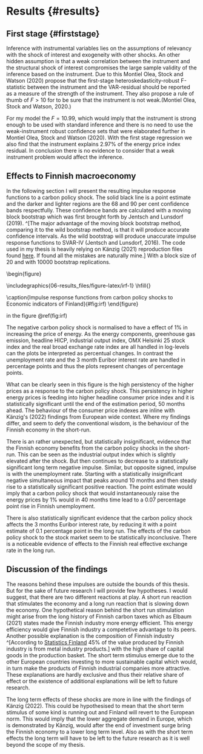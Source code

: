 

# Results {#results}

## First stage {#firststage}

Inference with instrumental variables lies on the assumptions of relevancy with the shock of interest and exogeneity with other shocks. An other hidden assumption is that a weak correlation between the instrument and the structural shock of interest compromises the large sample validity of the inference based on the instrument. Due to this Montiel Olea, Stock and Watson (2020) propose that the first-stage heteroskedasticity-robust F-statistic between the instrument and the VAR-residual should be reported as a measure of the strength of the instrument. They also propose a rule of thumb of $F > 10$ for to be sure that the instrument is not weak.(Montiel Olea, Stock and Watson, 2020.)

For my model the $F = 10.99$, which would imply that the instrument is strong enough to be used with standard inference and there is no need to use the weak-instrument robust confidence sets that were elaborated further in Montiel Olea, Stock and Watson (2020). With the first stage regression we also find that the instrument explains $2.97\%$ of the energy price index residual. In conclusion there is no evidence to consider that a weak instrument problem would affect the inference.

## Effects to Finnish macroeconomy 

In the following section I will present the resulting impulse response functions to a carbon policy shock. The solid black line is a point estimate and the darker and lighter regions are the 68 and 90 per cent confidence bands respectfully. These confidence bands are calculated with a moving block bootstrap which was first brought forth by Jentsch and Lunsdorf (2019). ^[The major advantage of the moving block bootstrap method, comparing it to the wild bootstrap method, is that it will produce accurate confidence intervals. As the wild bootstrap will produce unaccurate impulse response functions to SVAR-IV (Jentsch and Lunsdorf, 2016). The code used in my thesis is heavily relying on Känzig (2021) reproduction files found [here](https://github.com/dkaenzig/replicationOilSupplyNews). If found all the mistakes are naturally mine.] With a block size of 20 and with $10 000$ bootstrap replications.  

\begin{figure}

\includegraphics{06-results_files/figure-latex/irf-1} \hfill{}

\caption{Impulse response functions from carbon policy shocks to Economic indicators of Finland}(\#fig:irf)
\end{figure}

in the figure \@ref(fig:irf)

The negative carbon policy shock is normalised to have a effect of $1\%$ in increasing the price of energy. As the energy components, greenhouse gas emission, headline HICP, industrial output index,  OMX Helsinki 25 stock index and the real broad exchange rate index are all handled in log-levels can the plots be interpreted as percentual changes. In contrast the unemployment rate and the 3 month Euribor interest rate are handled in percentage points and thus the plots represent changes of percentage points.

What can be clearly seen in this figure is the high persistency of the higher prices as a response to the carbon policy shock. This persistency in higher energy prices is feeding into higher headline consumer price index and it is statistically significant until the end of the estimation period, $50$ months ahead. The behaviour of the consumer price indexes are inline with Känzig's (2022) findings from European wide context. Where my findings differ, and seem to defy the conventional wisdom, is the behaviour of the Finnish economy in the short-run. 

There is an rather unexpected, but statistically insignificant, evidence that the Finnish economy benefits from the carbon policy shocks in the short-run. This can be seen as the industrial output index which is slightly elevated after the shock. But then continues to decrease to a statistically significant long term negative impulse. Similar, but opposite signed, impulse is with the unemployment rate. Starting with a statistically insignificant negative simultaneous impact that peaks around 10 months and then steady rise to a statistically significant positive reaction. The point estimate would imply that a carbon policy shock that would instantaneously raise the energy prices by 1% would in $40$ months time lead to a $0.07$ percentage point rise in Finnish unemployment. 

There is also statistically significant evidence that the carbon policy shock affects the 3 months Euribor interest rate, by reducing it with a point estimate of 0.1 percentage point in the long run. The effects of the carbon policy shock to the stock market seem to be statistically inconclusive. There is a noticeable evidence of effects to the Finnish real effective exchange rate in the long run.    

## Discussion of the findings

The reasons behind these impulses are outside the bounds of this thesis. But for the sake of future research I will provide few hypotheses. I would suggest, that there are two different reactions at play. A short run reaction that stimulates the economy and a long run reaction that is slowing down the economy. One hypothetical reason behind the short run stimulation might arise from the long history of Finnish carbon taxes which as Elbaum (2021) states made the Finnish industry more energy efficient. This energy efficiency would give Finnish industry a competetive advantage to its peers. Another possible explanation is the composition of Finnish industry ^[According to [Statistics Finland](https://www.stat.fi/til/tti/2020/tti_2020_2021-07-01_tie_001_en.html) 45% of the value produced by Finnish industry is from metal industry products.]  with the high share of capital goods in the production basket. The short term stimulus emerge due to the other European countries investing to more sustainable capital which would, in turn make the products of Finnish industrial companies more attractive. These explanations are hardly exclusive and thus their relative share of effect or the existence of additional explanations will be left to future research.

The long term effects of these shocks are more in line with the findings of Känzig (2022). This could be hypothesised to mean that the short term stimulus of some kind is running out and Finland will revert to the European norm. This would imply that the lower aggregate demand in Europe, which is demonstrated by Känzig, would after the end of investment surge bring the Finnish economy to a lower long term level. Also as with the short term effects the long term will have to be left to the future research as it is well beyond the scope of my thesis. 
